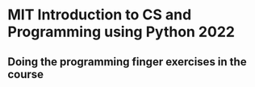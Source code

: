 # MIT Introduction to CS and Programming using Python 2022
## Doing the programming finger exercises in the course
